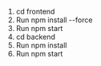 1. cd frontend
2. Run npm install --force
3. Run npm start
4. cd backend
5. Run npm install
6. Run npm start
